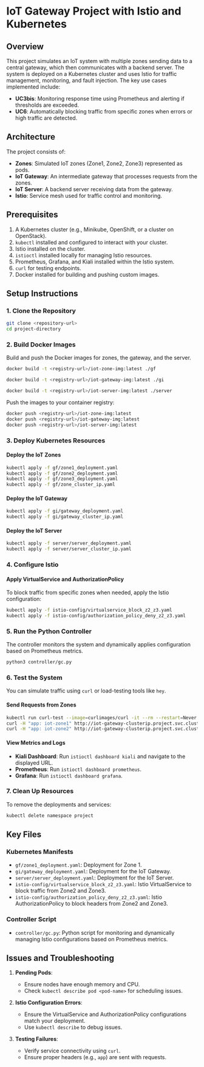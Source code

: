 # IoT Gateway Project with Istio and Kubernetes

## Overview

This project simulates an IoT system with multiple zones sending data to a central gateway, which then communicates with a backend server. The system is deployed on a Kubernetes cluster and uses Istio for traffic management, monitoring, and fault injection. The key use cases implemented include:

- **UC3bis**: Monitoring response time using Prometheus and alerting if thresholds are exceeded.
- **UC6**: Automatically blocking traffic from specific zones when errors or high traffic are detected.

## Architecture

The project consists of:

- **Zones**: Simulated IoT zones (Zone1, Zone2, Zone3) represented as pods.
- **IoT Gateway**: An intermediate gateway that processes requests from the zones.
- **IoT Server**: A backend server receiving data from the gateway.
- **Istio**: Service mesh used for traffic control and monitoring.

## Prerequisites

1. A Kubernetes cluster (e.g., Minikube, OpenShift, or a cluster on OpenStack).
2. `kubectl` installed and configured to interact with your cluster.
3. Istio installed on the cluster.
4. `istioctl` installed locally for managing Istio resources.
5. Prometheus, Grafana, and Kiali installed within the Istio system.
6. `curl` for testing endpoints.
7. Docker installed for building and pushing custom images.

## Setup Instructions

### 1. Clone the Repository

```bash
git clone <repository-url>
cd project-directory
```

### 2. Build Docker Images

Build and push the Docker images for zones, the gateway, and the server.

```bash
docker build -t <registry-url>/iot-zone-img:latest ./gf

docker build -t <registry-url>/iot-gateway-img:latest ./gi

docker build -t <registry-url>/iot-server-img:latest ./server
```

Push the images to your container registry:

```bash
docker push <registry-url>/iot-zone-img:latest
docker push <registry-url>/iot-gateway-img:latest
docker push <registry-url>/iot-server-img:latest
```

### 3. Deploy Kubernetes Resources

#### Deploy the IoT Zones

```bash
kubectl apply -f gf/zone1_deployment.yaml
kubectl apply -f gf/zone2_deployment.yaml
kubectl apply -f gf/zone3_deployment.yaml
kubectl apply -f gf/zone_cluster_ip.yaml
```

#### Deploy the IoT Gateway

```bash
kubectl apply -f gi/gateway_deployment.yaml
kubectl apply -f gi/gateway_cluster_ip.yaml
```

#### Deploy the IoT Server

```bash
kubectl apply -f server/server_deployment.yaml
kubectl apply -f server/server_cluster_ip.yaml
```

### 4. Configure Istio

#### Apply VirtualService and AuthorizationPolicy

To block traffic from specific zones when needed, apply the Istio configuration:

```bash
kubectl apply -f istio-config/virtualservice_block_z2_z3.yaml
kubectl apply -f istio-config/authorization_policy_deny_z2_z3.yaml
```

### 5. Run the Python Controller

The controller monitors the system and dynamically applies configuration based on Prometheus metrics.

```bash
python3 controller/gc.py
```

### 6. Test the System

You can simulate traffic using `curl` or load-testing tools like `hey`.

#### Send Requests from Zones

```bash
kubectl run curl-test --image=curlimages/curl -it --rm --restart=Never -n project -- /bin/sh
curl -H "app: iot-zone1" http://iot-gateway-clusterip.project.svc.cluster.local:8081
curl -H "app: iot-zone2" http://iot-gateway-clusterip.project.svc.cluster.local:8081
```

#### View Metrics and Logs

- **Kiali Dashboard**: Run `istioctl dashboard kiali` and navigate to the displayed URL.
- **Prometheus**: Run `istioctl dashboard prometheus`.
- **Grafana**: Run `istioctl dashboard grafana`.

### 7. Clean Up Resources

To remove the deployments and services:

```bash
kubectl delete namespace project
```

## Key Files

### Kubernetes Manifests

- `gf/zone1_deployment.yaml`: Deployment for Zone 1.
- `gi/gateway_deployment.yaml`: Deployment for the IoT Gateway.
- `server/server_deployment.yaml`: Deployment for the IoT Server.
- `istio-config/virtualservice_block_z2_z3.yaml`: Istio VirtualService to block traffic from Zone2 and Zone3.
- `istio-config/authorization_policy_deny_z2_z3.yaml`: Istio AuthorizationPolicy to block headers from Zone2 and Zone3.

### Controller Script

- `controller/gc.py`: Python script for monitoring and dynamically managing Istio configurations based on Prometheus metrics.

## Issues and Troubleshooting

1. **Pending Pods**:

   - Ensure nodes have enough memory and CPU.
   - Check `kubectl describe pod <pod-name>` for scheduling issues.

2. **Istio Configuration Errors**:

   - Ensure the VirtualService and AuthorizationPolicy configurations match your deployment.
   - Use `kubectl describe` to debug issues.

3. **Testing Failures**:

   - Verify service connectivity using `curl`.
   - Ensure proper headers (e.g., `app`) are sent with requests.
